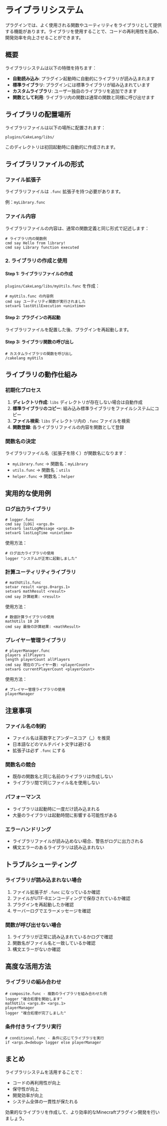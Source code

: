 # ライブラリシステム

プラグインでは、よく使用される関数やユーティリティをライブラリとして提供する機能があります。ライブラリを使用することで、コードの再利用性を高め、開発効率を向上させることができます。

## 概要

ライブラリシステムは以下の特徴を持ちます：

- **自動読み込み**: プラグイン起動時に自動的にライブラリが読み込まれます
- **標準ライブラリ**: プラグインには標準ライブラリが組み込まれています
- **カスタムライブラリ**: ユーザー独自のライブラリを追加できます
- **関数として利用**: ライブラリ内の関数は通常の関数と同様に呼び出せます

## ライブラリの配置場所

ライブラリファイルは以下の場所に配置されます：

```
plugins/CakeLang/libs/
```

このディレクトリは初回起動時に自動的に作成されます。

## ライブラリファイルの形式

### ファイル拡張子
ライブラリファイルは `.func` 拡張子を持つ必要があります。

例：`myLibrary.func`

### ファイル内容
ライブラリファイルの内容は、通常の関数定義と同じ形式で記述します：

```
# ライブラリ内の関数例
cmd say Hello from library!
cmd say Library function executed
```

### 2. ライブラリの作成と使用

#### Step 1: ライブラリファイルの作成
`plugins/CakeLang/libs/myUtils.func` を作成：

```
# myUtils.func の内容例
cmd say ユーティリティ関数が実行されました
setvarG lastUtilExecution <unixtime>
```

#### Step 2: プラグインの再起動
ライブラリファイルを配置した後、プラグインを再起動します。

#### Step 3: ライブラリ関数の呼び出し
```
# カスタムライブラリの関数を呼び出し
/cakelang myUtils
```

## ライブラリの動作仕組み

### 初期化プロセス
1. **ディレクトリ作成**: `libs` ディレクトリが存在しない場合は自動作成
2. **標準ライブラリのコピー**: 組み込み標準ライブラリをファイルシステムにコピー
3. **ファイル検索**: `libs` ディレクトリ内の `.func` ファイルを検索
4. **関数登録**: 各ライブラリファイルの内容を関数として登録

### 関数名の決定
ライブラリファイル名（拡張子を除く）が関数名になります：

- `myLibrary.func` → 関数名：`myLibrary`
- `utils.func` → 関数名：`utils`
- `helper.func` → 関数名：`helper`

## 実用的な使用例

### ログ出力ライブラリ
```
# logger.func
cmd say [LOG] <args.0>
setvarG lastLogMessage <args.0>
setvarG lastLogTime <unixtime>
```

使用方法：
```
# ログ出力ライブラリの使用
logger "システムが正常に起動しました"
```

### 計算ユーティリティライブラリ
```
# mathUtils.func
setvar result <args.0+args.1>
setvarG mathResult <result>
cmd say 計算結果: <result>
```

使用方法：
```
# 数値計算ライブラリの使用
mathUtils 10 20
cmd say 最後の計算結果: <mathResult>
```

### プレイヤー管理ライブラリ
```
# playerManager.func
players allPlayers
length playerCount allPlayers
cmd say 現在のプレイヤー数: <playerCount>
setvarG currentPlayerCount <playerCount>
```

使用方法：
```
# プレイヤー管理ライブラリの使用
playerManager
```

## 注意事項

### ファイル名の制約
- ファイル名は英数字とアンダースコア（_）を推奨
- 日本語などのマルチバイト文字は避ける
- 拡張子は必ず `.func` にする

### 関数名の競合
- 既存の関数名と同じ名前のライブラリは作成しない
- ライブラリ間で同じファイル名を使用しない

### パフォーマンス
- ライブラリは起動時に一度だけ読み込まれる
- 大量のライブラリは起動時間に影響する可能性がある

### エラーハンドリング
- ライブラリファイルが読み込めない場合、警告がログに出力される
- 構文エラーのあるライブラリは読み込まれない

## トラブルシューティング

### ライブラリが読み込まれない場合
1. ファイル拡張子が `.func` になっているか確認
2. ファイルがUTF-8エンコーディングで保存されているか確認
3. プラグインを再起動したか確認
4. サーバーログでエラーメッセージを確認

### 関数が呼び出せない場合
1. ライブラリが正常に読み込まれているかログで確認
2. 関数名がファイル名と一致しているか確認
3. 構文エラーがないか確認

## 高度な活用方法

### ライブラリの組み合わせ
```
# composite.func - 複数のライブラリを組み合わせた例
logger "複合処理を開始します"
mathUtils <args.0> <args.1>
playerManager
logger "複合処理が完了しました"
```

### 条件付きライブラリ実行
```
# conditional.func - 条件に応じてライブラリを実行
if <args.0=debug> logger else playerManager
```

## まとめ

ライブラリシステムを活用することで：
- コードの再利用性が向上
- 保守性が向上
- 開発効率が向上
- システム全体の一貫性が保たれる

効果的なライブラリを作成して、より効率的なMinecraftプラグイン開発を行いましょう。